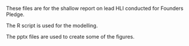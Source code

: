 These files are for the shallow report on lead HLI conducted for Founders Pledge. 

The R script is used for the modelling. 

The pptx files are used to create some of the figures. 
